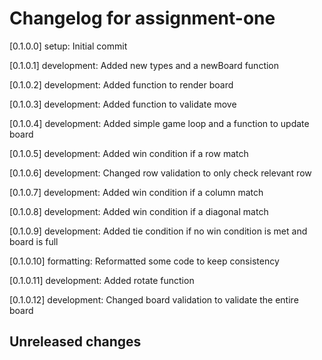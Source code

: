 # Changelog for assignment-one

[0.1.0.0] setup: Initial commit

[0.1.0.1] development: Added new types and a newBoard function

[0.1.0.2] development: Added function to render board

[0.1.0.3] development: Added function to validate move

[0.1.0.4] development: Added simple game loop and a function to update board

[0.1.0.5] development: Added win condition if a row match

[0.1.0.6] development: Changed row validation to only check relevant row

[0.1.0.7] development: Added win condition if a column match

[0.1.0.8] development: Added win condition if a diagonal match

[0.1.0.9] development: Added tie condition if no win condition is met and board is full

[0.1.0.10] formatting: Reformatted some code to keep consistency

[0.1.0.11] development: Added rotate function

[0.1.0.12] development: Changed board validation to validate the entire board

## Unreleased changes

